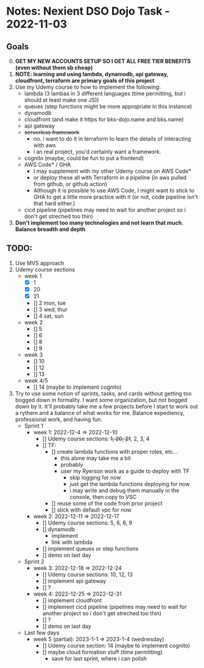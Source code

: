 # Notes: Nexient DSO Dojo Task - 2022-11-03

## Goals
0. **GET MY NEW ACCOUNTS SETUP SO I GET ALL FREE TIER BENEFITS (even without them sb cheap)**
1. **NOTE:  learning and using lambda, dynamodb, api gateway, cloudfront, terraform are primary goals of this project**
2. Use my Udemy course to how to implement the following:
    - lambda (3 lambas in 3 different languages (time permitting, but i should at least make one JS))
    - queues (step functions might be more appropriate in this instance)
    - dynamodb
    - cloudfront (and make it https for bks-dojo.name and bks.name)
    - api gateway
    - ~~serverless framework~~
        - no.  i want to do it in terraform to learn the details of interacting with aws
        - i an real project, you'd certainly want a framework.
    - cognito (maybe, could be fun to put a frontend)
    - AWS Code* / GHA 
        - I may supplement with my other Udemy course on AWS Code*
        - or deploy these all with Terraform in a pipeline (in aws pulled from github, or github action)
        - Although it is possible to use AWS Code, I might want to stick to GHA to get a little more practice with it (or not, code pipeline isn't that hard either.)
    - cicd pipeline (pipelines may need to wait for another project so i don't get streched too thin)
3. **Don't implement too many technologies and not learn that much.  Balance breadth and depth**

## TODO:
1. Use MVS approach
2. Udemy course sections
    - week 1
        - [x] 1
        - [x] 20
        - [x] 21
        - [] 2 mon, tue
        - [] 3 wed, thur
        - [] 4 sat, sun
    - week 2
        - [] 5
        - [] 6
        - [] 8
        - [] 9
    - week 3
        - [] 10
        - [] 12
        - [] 13
    - week 4/5
        - [] 14 (maybe to implement cognito)
3. Try to use some notion of sprints, tasks, and cards without getting too bogged down in formality.  I want some organization, but not bogged down by it.  It'll probably take me a few projects before I start to work out a rythem and a balance of what works for me.  Balance expediency, professional work, and having fun.
    - Sprint 1
        - week 1: 2022-12-4 => 2022-12-10
            - [] Udemy course sections: ~~1, 20, 21~~, 2, 3, 4
            - [] TF: 
                - [] create lambda functions with proper roles, etc...
                    - this alone may take me a bit
                    - probably
                    - user my Ryerson work as a guide to deploy with TF
                        - skip logging for now
                        - just get the lambda functions deploying for now
                        - i may write and debug them manually in the console, then copy to VSC
                - [] reuse some of the code from prior project
                - [] stick with default vpc for now
        - week 2: 2022-12-11 => 2022-12-17
            - [] Udemy course sections: 5, 6, 8, 9
            - [] dynamodb
                - implement
                - link with lambda
            - [] implement queues or step functions
            - [] demo on last day
    - Sprint 2
        - week 3: 2022-12-18 => 2022-12-24
            - [] Udemy course sections: 10, 12, 13
            - [] implement api gateway
            - [] ?
        - week 4: 2022-12-25 => 2022-12-31
            - [] implement cloudfront
            - [] implement cicd pipeline (pipelines may need to wait for another project so i don't get streched too thin)
            - [] ?
            - [] demo on last day
    - Last few days        
        - week 5 (partial): 2023-1-1 => 2023-1-4 (wednesday)
            - [] Udemy course section: 14 (maybe to implement cognito)
            - [] maybe cloud formation stuff (time permitting)
                - save for last sprint, where i can polish  